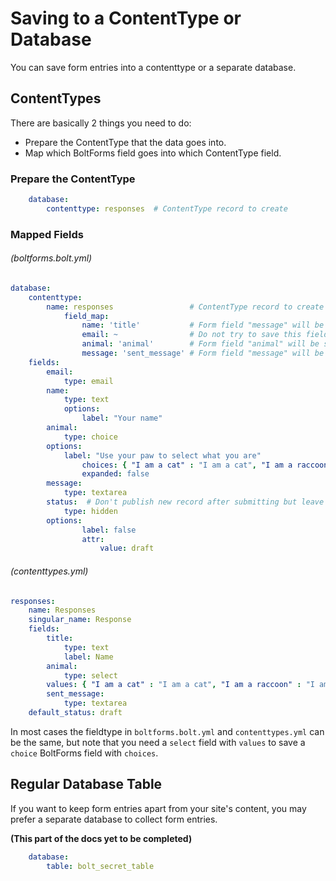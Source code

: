 Saving to a ContentType or Database
==============
You can save form entries into a contenttype or a separate database.

## ContentTypes

There are basically 2 things you need to do: 

- Prepare the ContentType that the data goes into.
- Map which BoltForms field goes into which ContentType field.

### Prepare the ContentType

```yaml
    database:
        contenttype: responses  # ContentType record to create
```

### Mapped Fields

###### (boltforms.bolt.yml)

```yaml
database:
    contenttype:
        name: responses  				# ContentType record to create
            field_map:
                name: 'title'			# Form field "message" will be saved to the ContentType field "title"   
                email: ~                # Do not try to save this field to the ContentType
                animal: 'animal'		# Form field "animal" will be saved to the ContentType field "animal"  
                message: 'sent_message' # Form field "message" will be saved to the ContentType field "sent_message"   
    fields:
        email:
            type: email				
        name:
            type: text
            options:
                label: "Your name"
        animal:
            type: choice
	    options:
	        label: "Use your paw to select what you are"
                choices: { "I am a cat" : "I am a cat", "I am a raccoon" : "I am a raccoon", "I am a Koala" : "I am a Koala" }
                expanded: false
        message:
            type: textarea
        status:	 # Don't publish new record after submitting but leave that to the editor
            type: hidden
	    options:
                label: false
                attr:
                    value: draft	                
```

###### (contenttypes.yml)

```yaml
responses:
    name: Responses
    singular_name: Response
    fields:
        title:
            type: text
            label: Name
        animal:
            type: select
	    values: { "I am a cat" : "I am a cat", "I am a raccoon" : "I am a raccoon", "I am a Koala" : "I am a Koala" }
        sent_message:
            type: textarea
	default_status: draft
```


In most cases the fieldtype in `boltforms.bolt.yml` and `contenttypes.yml` can be the same, but note that you need a `select` field with `values` to save a `choice` BoltForms field with `choices`.

## Regular Database Table

If you want to keep form entries apart from your site's content, you may prefer a separate database to collect form entries.

**(This part of the docs yet to be completed)**

```yaml
    database:
        table: bolt_secret_table
```
